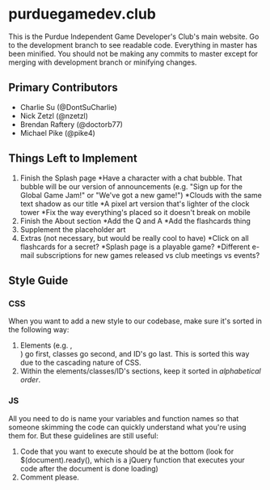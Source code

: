 # purduegamedev.club
This is the Purdue Independent Game Developer's Club's main website. Go to the development branch to see readable code. Everything in master has been minified. You should not be making any commits to master except for merging with development branch or minifying changes.

## Primary Contributors
* Charlie Su (@DontSuCharlie)
* Nick Zetzl (@nzetzl)
* Brendan Raftery (@doctorb77)
* Michael Pike (@pike4)

## Things Left to Implement
1. Finish the Splash page
	*Have a character with a chat bubble. That bubble will be our version of announcements (e.g. "Sign up for the Global Game Jam!" or "We've got a new game!")
	*Clouds with the same text shadow as our title
	*A pixel art version that's lighter of the clock tower
	*Fix the way everything's placed so it doesn't break on mobile
2. Finish the About section
	*Add the Q and A
	*Add the flashcards thing
3. Supplement the placeholder art
4. Extras (not necessary, but would be really cool to have)
	*Click on all flashcards for a secret?
	*Splash page is a playable game?
	*Different e-mail subscriptions for new games released vs club meetings vs events?


## Style Guide

### CSS
When you want to add a new style to our codebase, make sure it's sorted in the following way:

1. Elements (e.g. <a>, <div>) go first, classes go second, and ID's go last. This is sorted this way due to the cascading nature of CSS.
2. Within the elements/classes/ID's sections, keep it sorted in *alphabetical order*.

### JS
All you need to do is name your variables and function names so that someone skimming the code can quickly understand what you're using them for. But these guidelines are still useful:

1. Code that you want to execute should be at the bottom (look for $(document).ready(), which is a jQuery function that executes your code after the document is done loading)
2. Comment please.

